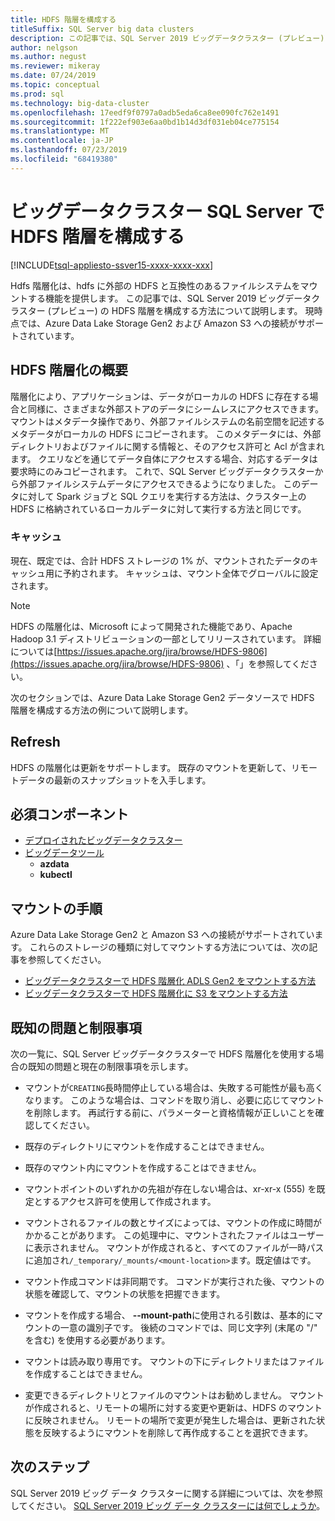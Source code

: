 ```yaml
---
title: HDFS 階層を構成する
titleSuffix: SQL Server big data clusters
description: この記事では、SQL Server 2019 ビッグデータクラスター (プレビュー) 上の HDFS に外部 Azure Data Lake Storage ファイルシステムをマウントするように HDFS 階層を構成する方法について説明します。
author: nelgson
ms.author: negust
ms.reviewer: mikeray
ms.date: 07/24/2019
ms.topic: conceptual
ms.prod: sql
ms.technology: big-data-cluster
ms.openlocfilehash: 17eedf9f0797a0adb5eda6ca8ee090fc762e1491
ms.sourcegitcommit: 1f222ef903e6aa0bd1b14d3df031eb04ce775154
ms.translationtype: MT
ms.contentlocale: ja-JP
ms.lasthandoff: 07/23/2019
ms.locfileid: "68419380"
---
```

# <a name="configure-hdfs-tiering-on-sql-server-big-data-clusters"></a>ビッグデータクラスター SQL Server で HDFS 階層を構成する

[!INCLUDE[tsql-appliesto-ssver15-xxxx-xxxx-xxx](../includes/tsql-appliesto-ssver15-xxxx-xxxx-xxx.md)]

Hdfs 階層化は、hdfs に外部の HDFS と互換性のあるファイルシステムをマウントする機能を提供します。 この記事では、SQL Server 2019 ビッグデータクラスター (プレビュー) の HDFS 階層を構成する方法について説明します。 現時点では、Azure Data Lake Storage Gen2 および Amazon S3 への接続がサポートされています。 

## <a name="hdfs-tiering-overview"></a>HDFS 階層化の概要

階層化により、アプリケーションは、データがローカルの HDFS に存在する場合と同様に、さまざまな外部ストアのデータにシームレスにアクセスできます。 マウントはメタデータ操作であり、外部ファイルシステムの名前空間を記述するメタデータがローカルの HDFS にコピーされます。 このメタデータには、外部ディレクトリおよびファイルに関する情報と、そのアクセス許可と Acl が含まれます。 クエリなどを通じてデータ自体にアクセスする場合、対応するデータは要求時にのみコピーされます。 これで、SQL Server ビッグデータクラスターから外部ファイルシステムデータにアクセスできるようになりました。 このデータに対して Spark ジョブと SQL クエリを実行する方法は、クラスター上の HDFS に格納されているローカルデータに対して実行する方法と同じです。

### <a name="caching"></a>キャッシュ
現在、既定では、合計 HDFS ストレージの 1% が、マウントされたデータのキャッシュ用に予約されます。 キャッシュは、マウント全体でグローバルに設定されます。

> [!NOTE]
> HDFS の階層化は、Microsoft によって開発された機能であり、Apache Hadoop 3.1 ディストリビューションの一部としてリリースされています。 詳細については[https://issues.apache.org/jira/browse/HDFS-9806](https://issues.apache.org/jira/browse/HDFS-9806) 、「」を参照してください。

次のセクションでは、Azure Data Lake Storage Gen2 データソースで HDFS 階層を構成する方法の例について説明します。

## <a name="refresh"></a>Refresh

HDFS の階層化は更新をサポートします。 既存のマウントを更新して、リモートデータの最新のスナップショットを入手します。

## <a name="prerequisites"></a>必須コンポーネント

- [デプロイされたビッグデータクラスター](deployment-guidance.md)
- [ビッグデータツール](deploy-big-data-tools.md)
  - **azdata**
  - **kubectl**

## <a name="mounting-instructions"></a>マウントの手順

Azure Data Lake Storage Gen2 と Amazon S3 への接続がサポートされています。 これらのストレージの種類に対してマウントする方法については、次の記事を参照してください。

- [ビッグデータクラスターで HDFS 階層化 ADLS Gen2 をマウントする方法](hdfs-tiering-mount-adlsgen2.md)
- [ビッグデータクラスターで HDFS 階層化に S3 をマウントする方法](hdfs-tiering-mount-s3.md)

## <a id="issues"></a>既知の問題と制限事項

次の一覧に、SQL Server ビッグデータクラスターで HDFS 階層化を使用する場合の既知の問題と現在の制限事項を示します。

- マウントが`CREATING`長時間停止している場合は、失敗する可能性が最も高くなります。 このような場合は、コマンドを取り消し、必要に応じてマウントを削除します。 再試行する前に、パラメーターと資格情報が正しいことを確認してください。

- 既存のディレクトリにマウントを作成することはできません。

- 既存のマウント内にマウントを作成することはできません。

- マウントポイントのいずれかの先祖が存在しない場合は、xr-xr-x (555) を既定とするアクセス許可を使用して作成されます。

- マウントされるファイルの数とサイズによっては、マウントの作成に時間がかかることがあります。 この処理中に、マウントされたファイルはユーザーに表示されません。 マウントが作成されると、すべてのファイルが一時パスに追加され`/_temporary/_mounts/<mount-location>`ます。既定値はです。

- マウント作成コマンドは非同期です。 コマンドが実行された後、マウントの状態を確認して、マウントの状態を把握できます。

- マウントを作成する場合、 **--mount-path**に使用される引数は、基本的にマウントの一意の識別子です。 後続のコマンドでは、同じ文字列 (末尾の "/" を含む) を使用する必要があります。

- マウントは読み取り専用です。 マウントの下にディレクトリまたはファイルを作成することはできません。

- 変更できるディレクトリとファイルのマウントはお勧めしません。 マウントが作成されると、リモートの場所に対する変更や更新は、HDFS のマウントに反映されません。 リモートの場所で変更が発生した場合は、更新された状態を反映するようにマウントを削除して再作成することを選択できます。

## <a name="next-steps"></a>次のステップ

SQL Server 2019 ビッグ データ クラスターに関する詳細については、次を参照してください。 [SQL Server 2019 ビッグ データ クラスターには何でしょうか](big-data-cluster-overview.md)。
